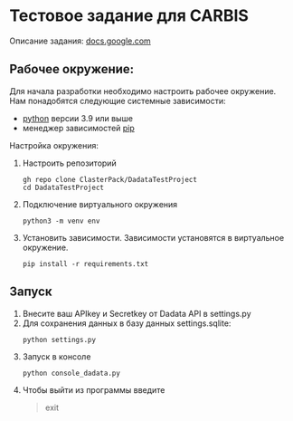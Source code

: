 # Тестовое задание для CARBIS
Описание задания: [docs.google.com](https://docs.google.com/document/d/1E_LMzWsoXW-BTZDzJ1p6w3ScKgIw5tfd7FHh-NKn1SA/edit#)

## Рабочее окружение:

Для начала разработки необходимо настроить рабочее окружение. Нам понадобятся следующие системные зависимости: 
- [python](https://www.python.org/downloads/) версии 3.9 или выше
- менеджер зависимостей [pip](https://pip.pypa.io/en/stable/installation/)

Настройка окружения:
1. Настроить репозиторий
    ```shell script
    gh repo clone ClasterPack/DadataTestProject 
    cd DadataTestProject
   ```
2. Подключение виртуального окружения
    ```shell script
    python3 -m venv env
    ```
3. Установить зависимости. Зависимости установятся в виртуальное окружение.
    ```shell script
   pip install -r requirements.txt   
    ```
## Запуск
1. Внесите ваш APIkey и Secretkey от Dadata API в settings.py
2. Для сохранения данных в базу данных settings.sqlite:
    ```shell script
    python settings.py
    ```
3. Запуск в консоле
   ```shell script
   python console_dadata.py
   ```
4. Чтобы выйти из программы введите
   >exit
